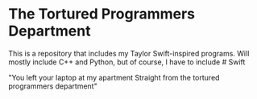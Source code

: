# The Tortured Programmers Department
This is a repository that includes my Taylor Swift-inspired programs. Will mostly include C++ and Python, but of course, I have to include # Swift

"You left your laptop at my apartment
Straight from the tortured programmers department"
